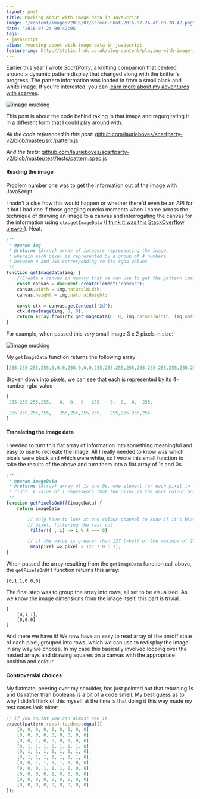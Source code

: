 ```yaml
---
layout: post
title: Mucking about with image data in JavaScript
image: "/content/images/2016/07/Screen-Shot-2016-07-24-at-00-28-42.png"
date: '2016-07-24 09:42:05'
tags:
- javascript
alias: /mucking-about-with-image-data-in-javascript
feature-img: http://static.lrnk.co.uk/blog-content/playing-with-image-data/image-data-cover.png
---
```


Earlier this year I wrote _ScarfParty_, a knitting companion that centred around a dynamic pattern display that changed along with the knitter's progress. The pattern information was loaded in from a small black and white image. If you're interested, you can [learn more about my adventures with scarves](/tags.html#the-christmas-fam-scarf).

![image mucking](http://static.lrnk.co.uk/blog-content/playing-with-image-data/image-mucking.png)

This post is about the code behind taking in that image and regurgitating it in a different form that I could play around with.

_All the code referenced in this post:_ [github.com/laurieboyes/scarfparty-v2/blob/master/src/pattern.js](https://github.com/laurieboyes/scarfparty-v2/blob/master/src/pattern.js)

_And the tests:_ [github.com/laurieboyes/scarfparty-v2/blob/master/test/tests/pattern.spec.js](https://github.com/laurieboyes/scarfparty-v2/blob/master/test/tests/pattern.spec.js)

#### Reading the image

Problem number one was to get the information out of the image with JavaScript.

I hadn't a clue how this would happen or whether there'd even be an API for it but I had one if those googling eureka moments when I came across the technique of drawing an image to a canvas and interrogating the canvas for the information using `ctx.getImageData` ([I think it was this StackOverflow answer](http://stackoverflow.com/a/17789253/1841845)). Neat.

```javascript
/**
 * @param img
 * @returns {Array} array of integers representing the image, 
 * wherein each pixel is represented by a group of 4 numbers
 * between 0 and 255 corresponding to its rgba values
 */
function getImageData(img) {
    //Create a canvas in memory that we can use to get the pattern image data
    const canvas = document.createElement('canvas');
    canvas.width = img.naturalWidth;
    canvas.height = img.naturalHeight;

    const ctx = canvas.getContext('2d');
    ctx.drawImage(img, 0, 0);
    return Array.from(ctx.getImageData(0, 0, img.naturalWidth, img.naturalHeight).data);
}
```
<span class="paragraph-space-forcer"></span>
For example, when passed this _very_ small image 3 x 2 pixels in size:

![image mucking](http://static.lrnk.co.uk/blog-content/playing-with-image-data/tiny-image.png)

My `getImageData` function returns the following array:

```javascript
[255,255,255,255,0,0,0,255,0,0,0,255,255,255,255,255,255,255,255,255,255,255,255,255]
```
<span class="paragraph-space-forcer"></span>

Broken down into pixels, we can see that each is represented by its 4-number rgba value

```javascript
[
 255,255,255,255,   0,  0,  0,  255,   0,  0,  0,  255,

 255,255,255,255,   255,255,255,255,   255,255,255,255
]
```

<span class="paragraph-space-forcer"></span>
#### Translating the image data

I needed to turn this flat array of information into something meaningful and easy to use to recreate the image. All I really needed to know was which pixels were black and which were white, so I wrote this small function to take the results of the above and turn them into a flat array of 1s and 0s.

```javascript
/**
 * @param imageData
 * @returns {Array} array of 1s and 0s, one element for each pixel in the pattern, read one row at a time from left to
 * right. A value of 1 represents that the pixel is the dark colour and 0 that it is light
 */
function getPixelsOnOff(imageData) {
    return imageData

        // only have to look at one colour channel to know if it's black or white, so just look at the red of each
        // pixel, filtering the rest out
        .filter((_, i) => i % 4 === 0)

        // if the value is greater than 127 (~half of the maximum of 255) it's light, else it's dark
        .map(pixel => pixel > 127 ? 0 : 1);
}
```
<span class="paragraph-space-forcer"></span>
When passed the array resulting from the `getImageData` function call above, the `getPixelsOnOff` function returns this array:
```
[0,1,1,0,0,0]
```
<span class="paragraph-space-forcer"></span>

The final step was to group the array into rows, all set to be visualised. As we know the image dimensions from the image itself, this part is trivial.

```
[
    [0,1,1],
    [0,0,0]
]
```
<span class="paragraph-space-forcer"></span>

And there we have it! We now have an easy to read array of the on/off state of each pixel, grouped into rows, which we can use to redisplay the image in any way we choose. In my case this basically involved looping over the nested arrays and drawing squares on a canvas with the appropriate position and colour.

#### Controversial choices

My flatmate, peering over my shoulder, has just pointed out that returning 1s and 0s rather than booleans is a bit of a code smell. My best guess as to why I didn't think of this myself at the time is that doing it this way made my test cases look nicer:

```javascript
// if you squint you can almost see it
expect(pattern.rows).to.deep.equal([
	[0, 0, 0, 0, 0, 0, 0, 0, 0],
	[0, 0, 0, 0, 0, 0, 0, 0, 0],
	[0, 0, 1, 0, 0, 0, 1, 0, 0],
	[0, 1, 1, 1, 0, 1, 1, 1, 0],
	[0, 1, 1, 1, 1, 1, 1, 1, 0],
	[0, 1, 1, 1, 1, 1, 1, 1, 0],
	[0, 0, 1, 1, 1, 1, 1, 0, 0],
	[0, 0, 0, 1, 1, 1, 0, 0, 0],
	[0, 0, 0, 0, 1, 0, 0, 0, 0],
	[0, 0, 0, 0, 0, 0, 0, 0, 0],
	[0, 0, 0, 0, 0, 0, 0, 0, 0]
]);
```